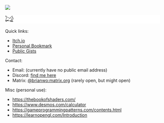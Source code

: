 ![](https://img.itch.zone/aW1nLzk0MTQ0NTIucG5n/original/fpRyRg.png)

![](./cat.gif)

Quick links:
- [Itch.io](https://brianwo.itch.io/)
- [Personal Bookmark](https://github.com/brainwo?tab=stars)
- [Public Gists](https://github.com/brainwo/gist)

Contact:
- Email: (currently have no public email address)
- Discord: [find me here](https://discord.gg/QR63QRZntK)
- Matrix: [@brianwo:matrix.org](https://matrix.to/#/@brianwo:matrix.org) (rarely open, but might open)

Misc (personal use):
- https://thebookofshaders.com/
- https://www.desmos.com/calculator
- https://gameprogrammingpatterns.com/contents.html
- https://learnopengl.com/Introduction

